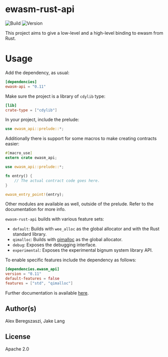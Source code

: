 # ewasm-rust-api

![Build](https://circleci.com/gh/ewasm/ewasm-rust-api.svg?style=shield&circle-token=:circle-token)
![Version](https://img.shields.io/crates/v/ewasm-api.svg)

This project aims to give a low-level and a high-level binding to ewasm from Rust.

# Usage

Add the dependency, as usual:
```toml
[dependencies]
ewasm-api = "0.11"
```

Make sure the project is a library of `cdylib` type:
```toml
[lib]
crate-type = ["cdylib"]
```

In your project, include the prelude:
```rust
use ewasm_api::prelude::*;
```

Additionally there is support for some macros to make creating contracts easier:
```rust
#[macro_use]
extern crate ewasm_api;

use ewasm_api::prelude::*;

fn entry() {
    // The actual contract code goes here.
}

ewasm_entry_point!(entry);
```

Other modules are available as well, outside of the prelude. Refer to the documentation for more info.

`ewasm-rust-api` builds with various feature sets:
- `default`: Builds with `wee_alloc` as the global allocator and with the Rust standard library.
- `qimalloc`: Builds with [qimalloc](https://github.com/wasmx/qimalloc) as the global allocator.
- `debug`: Exposes the debugging interface.
- `experimental`: Exposes the experimental bignum system library API.

To enable specific features include the dependency as follows:
```toml
[dependencies.ewasm_api]
version = "0.11"
default-features = false
features = ["std", "qimalloc"]
```
Further documentation is available [here](https://docs.rs/ewasm_api/).

## Author(s)

Alex Beregszaszi, Jake Lang

## License

Apache 2.0
